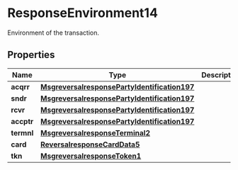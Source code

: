

# ResponseEnvironment14

Environment of the transaction.
## Properties

Name | Type | Description | Notes
------------ | ------------- | ------------- | -------------
**acqrr** | [**MsgreversalresponsePartyIdentification197**](MsgreversalresponsePartyIdentification197.md) |  |  [optional]
**sndr** | [**MsgreversalresponsePartyIdentification197**](MsgreversalresponsePartyIdentification197.md) |  |  [optional]
**rcvr** | [**MsgreversalresponsePartyIdentification197**](MsgreversalresponsePartyIdentification197.md) |  |  [optional]
**accptr** | [**MsgreversalresponsePartyIdentification197**](MsgreversalresponsePartyIdentification197.md) |  |  [optional]
**termnl** | [**MsgreversalresponseTerminal2**](MsgreversalresponseTerminal2.md) |  |  [optional]
**card** | [**ReversalresponseCardData5**](ReversalresponseCardData5.md) |  |  [optional]
**tkn** | [**MsgreversalresponseToken1**](MsgreversalresponseToken1.md) |  |  [optional]



